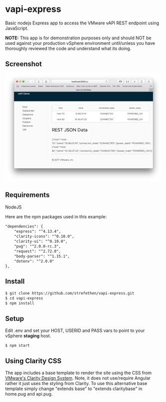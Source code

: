 # vapi-express
Basic nodejs Express app to access the VMware vAPI REST endpoint using JavaScript.

**NOTE:** This app is for demonstration purposes only and should NOT be used against your production vSphere environment until/unless you have thoroughly reviewed the code and understand what its doing.

## Screenshot

![Sample /host API call](/sample.png?raw=true "Optional Title")

## Requirements
NodeJS

Here are the npm packages used in this example:

    "dependencies": {
        "express": "^4.13.4",
        "clarity-icons": "^0.10.0",
        "clarity-ui": "^0.10.0",
        "pug": "^2.0.0-rc.3",
        "request": "^2.72.0",
        "body-parser": "^1.15.1",
        "dotenv": "^2.0.0"
    },

## Install

    $ git clone https://github.com/strefethen/vapi-express.git
    $ cd vapi-express
    $ npm install

## Setup
Edit .env and set your HOST, USERID and PASS vars to point to your vSphere **staging** host.

    $ npm start

## Using Clarity CSS
The app includes a base template to render the site using the CSS from [VMware's Clarity Design System](https://clarity.design). Note, it does not use/require Angular rather it just uses the styling from Clarity. To use this alternative base template simply change "extends base" to "extends claritybase" in home.pug and api.pug.